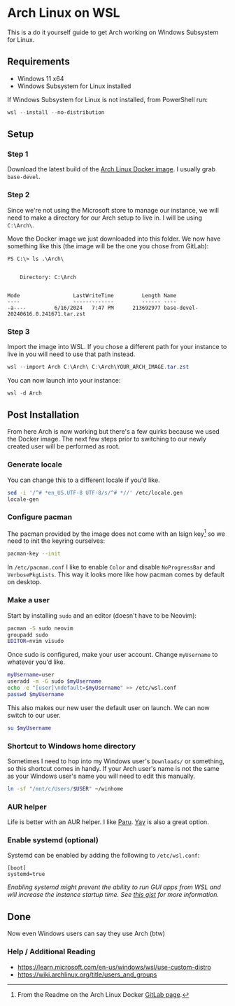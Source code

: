 # Arch Linux on WSL

This is a do it yourself guide to get Arch working on Windows Subsystem for Linux.

## Requirements

- Windows 11 x64
- Windows Subsystem for Linux installed

If Windows Subsystem for Linux is not installed, from PowerShell run:

```powershell
wsl --install --no-distribution
```

## Setup

### Step 1

Download the latest build of the [Arch Linux Docker image](https://gitlab.archlinux.org/archlinux/archlinux-docker/-/releases). I usually grab `base-devel`.

### Step 2

Since we're not using the Microsoft store to manage our instance, we will need to make a directory for our Arch setup to live in. I will be using `C:\Arch\`.

Move the Docker image we just downloaded into this folder. We now have something like this (the image will be the one you chose from GitLab):

```
PS C:\> ls .\Arch\


    Directory: C:\Arch


Mode                 LastWriteTime         Length Name
----                 -------------         ------ ----
-a----         6/16/2024   7:47 PM      213692977 base-devel-20240616.0.241671.tar.zst
```

### Step 3

Import the image into WSL. If you chose a different path for your instance to live in you will need to use that path instead.

```powershell
wsl --import Arch C:\Arch\ C:\Arch\YOUR_ARCH_IMAGE.tar.zst
```

You can now launch into your instance:

```powershell
wsl -d Arch
```

## Post Installation

From here Arch is now working but there's a few quirks because we used the Docker image. The next few steps prior to switching to our newly created user will be performed as root.

### Generate locale

You can change this to a different locale if you'd like.

```bash
sed -i '/^# *en_US.UTF-8 UTF-8/s/^# *//' /etc/locale.gen
locale-gen
```

### Configure pacman

The pacman provided by the image does not come with an lsign key[^1] so we need to init the keyring ourselves:

```bash
pacman-key --init
```

In `/etc/pacman.conf` I like to enable `Color` and disable `NoProgressBar` and `VerbosePkgLists`. This way it looks more like how pacman comes by default on desktop.

[^1]: From the Readme on the Arch Linux Docker [GitLab page](https://gitlab.archlinux.org/archlinux/archlinux-docker#principles).

### Make a user

Start by installing `sudo` and an editor (doesn't have to be Neovim):

```bash
pacman -S sudo neovim
groupadd sudo
EDITOR=nvim visudo
```

Once sudo is configured, make your user account. Change `myUsername` to whatever you'd like.

```bash
myUsername=user
useradd -m -G sudo $myUsername
echo -e "[user]\ndefault=$myUsername" >> /etc/wsl.conf
passwd $myUsername
```

This also makes our new user the default user on launch. We can now switch to our user.

```bash
su $myUsername
```

### Shortcut to Windows home directory

Sometimes I need to hop into my Windows user's `Downloads/` or something, so this shortcut comes in handy. If your Arch user's name is not the same as your Windows user's name you will need to edit this manually.

```bash
ln -sf "/mnt/c/Users/$USER" ~/winhome
```

### AUR helper

Life is better with an AUR helper. I like [Paru](https://github.com/Morganamilo/paru). [Yay](https://github.com/Jguer/yay) is also a great option.

### Enable systemd (optional)

Systemd can be enabled by adding the following to `/etc/wsl.conf`:

```
[boot]
systemd=true
```

*Enabling systemd might prevent the ability to run GUI apps from WSL and will increase the instance startup time. See [this gist](https://gist.github.com/lukesnc/8ce7cbee8456e5ef73315a40c4a77eba) for more information.*

## Done

Now even Windows users can say they use Arch (btw)

### Help / Additional Reading

- <https://learn.microsoft.com/en-us/windows/wsl/use-custom-distro>
- <https://wiki.archlinux.org/title/users_and_groups>
